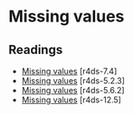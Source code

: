 # Missing values



## Readings

  * [Missing values](http://r4ds.had.co.nz/exploratory-data-analysis.html#missing-values-2) [r4ds-7.4]
  * [Missing values](http://r4ds.had.co.nz/transform.html#missing-values) [r4ds-5.2.3]
  * [Missing values](http://r4ds.had.co.nz/transform.html#missing-values-1) [r4ds-5.6.2]
  * [Missing values](http://r4ds.had.co.nz/tidy-data.html#missing-values-3) [r4ds-12.5]



